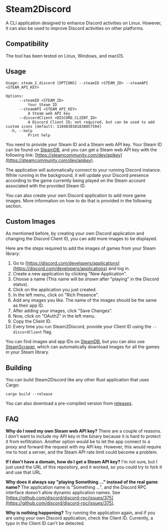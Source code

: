 # Steam2Discord
A CLI application designed to enhance Discord activities on Linux. However, it can also be used to improve Discord activities on other platforms.

## Compatibility

The tool has been tested on Linux, Windows, and macOS.

## Usage

```
Usage: steam_2_discord [OPTIONS] --steamID <STEAM_ID> --steamAPI <STEAM_API_KEY>

Options:
      --steamID <STEAM_ID>
          Your Steam ID
      --steamAPI <STEAM_API_KEY>
          A Steam web API key
      --discordClient <DISCORD_CLIENT_ID>
          A Discord Client ID; not required, but can be used to add custom icons [default: 1104830381838057594]
  -h, --help
          Print help
```

You need to provide your Steam ID and a Steam web API key.
Your Steam ID can be found on [SteamDB](https://steamdb.info/), and you can get a Steam web API key with the following link: [https://steamcommunity.com/dev/apikey](https://steamcommunity.com/dev/apikey).

The application will automatically connect to your running Discord instance.
While running in the background, it will update your Discord presence according to the game currently being played on the Steam account associated with the provided Steam ID.

You can also create your own Discord application to add more game images. More information on how to do that is provided in the following section.

## Custom Images

As mentioned before, by creating your own Discord application and changing the Discord Client ID, you can add more images to be displayed.

Here are the steps required to add the images of games from your Steam library:

1. Go to [https://discord.com/developers/applications](https://discord.com/developers/applications) and log in.
2. Create a new application by clicking "New Application".
3. Choose a name (This name will be shown after "playing" in the Discord status).
4. Click on the application you just created.
5. In the left menu, click on "Rich Presence".
6. Add any images you like. The name of the images should be the same as their app ID.
7. After adding your images, click "Save Changes".
8. Now, click on "OAuth2" in the left menu.
9. Copy the Client ID.
10. Every time you run Steam2Discord, provide your Client ID using the `--discordClient` flag.

You can find images and app IDs on [SteamDB](https://steamdb.info/), but you can also use [SteamScraper](https://github.com/LennardKittner/SteamScraper), which can automatically download images for all the games in your Steam library.

## Building

You can build Steam2Discord like any other Rust application that uses Cargo:

```
cargo build --release
```

You can also download a pre-compiled version from [releases](https://github.com/LennardKittner/Steam2Discord/releases).

## FAQ

**Why do I need my own Steam web API key?**
There are a couple of reasons. I don't want to include my API key in the binary because it is hard to protect it from exfiltration. Another option would be to let the app connect to a proxy and forward the request with my API key. However, this would require me to host a server, and the Steam API rate limit could become a problem.

**If I don't have a domain, how do I get a Steam API key?**
I'm not sure, but I just used the URL of this repository, and it worked, so you could try to fork it and use that URL.

**Why does it always say "playing Something ..." instead of the real game name?**
The application name is "Something ...", and the Discord RPC interface doesn't allow dynamic application names. See [https://github.com/discord/discord-rpc/issues/375](https://github.com/discord/discord-rpc/issues/375).

**Why is nothing happening?**
Try running the application again, and if you are using your own Discord application, check the Client ID. Currently, a typo in the Client ID can't be detected.
